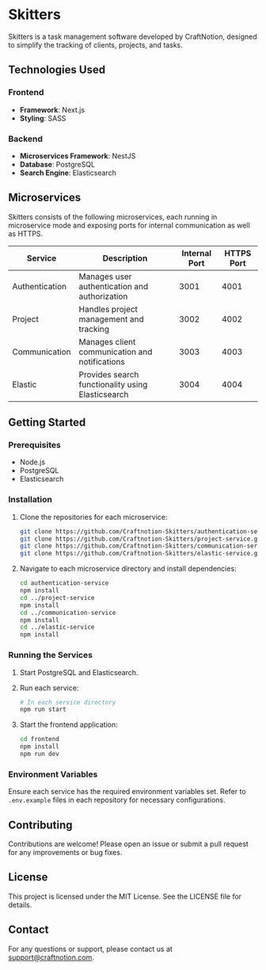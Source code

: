 # Skitters

Skitters is a task management software developed by CraftNotion, designed to simplify the tracking of clients, projects, and tasks.

## Technologies Used

### Frontend
- **Framework**: Next.js
- **Styling**: SASS

### Backend
- **Microservices Framework**: NestJS
- **Database**: PostgreSQL
- **Search Engine**: Elasticsearch

## Microservices

Skitters consists of the following microservices, each running in microservice mode and exposing ports for internal communication as well as HTTPS.

| Service         | Description                                     | Internal Port | HTTPS Port |
|-----------------|-------------------------------------------------|---------------|------------|
| Authentication  | Manages user authentication and authorization   | 3001          | 4001       |
| Project         | Handles project management and tracking         | 3002          | 4002       |
| Communication   | Manages client communication and notifications  | 3003          | 4003       |
| Elastic         | Provides search functionality using Elasticsearch| 3004          | 4004       |

## Getting Started

### Prerequisites
- Node.js
- PostgreSQL
- Elasticsearch

### Installation

1. Clone the repositories for each microservice:
   ```bash
   git clone https://github.com/Craftnotion-Skitters/authentication-service.git
   git clone https://github.com/Craftnotion-Skitters/project-service.git
   git clone https://github.com/Craftnotion-Skitters/communication-service.git
   git clone https://github.com/Craftnotion-Skitters/elastic-service.git
   ```

2. Navigate to each microservice directory and install dependencies:
   ```bash
   cd authentication-service
   npm install
   cd ../project-service
   npm install
   cd ../communication-service
   npm install
   cd ../elastic-service
   npm install
   ```

### Running the Services

1. Start PostgreSQL and Elasticsearch.

2. Run each service:
   ```bash
   # In each service directory
   npm run start
   ```

3. Start the frontend application:
   ```bash
   cd frontend
   npm install
   npm run dev
   ```

### Environment Variables

Ensure each service has the required environment variables set. Refer to `.env.example` files in each repository for necessary configurations.

## Contributing

Contributions are welcome! Please open an issue or submit a pull request for any improvements or bug fixes.

## License

This project is licensed under the MIT License. See the LICENSE file for details.

## Contact

For any questions or support, please contact us at support@craftnotion.com.